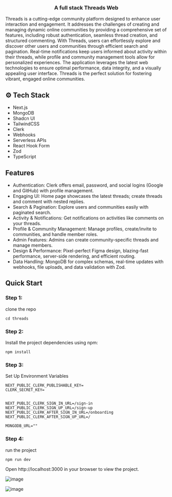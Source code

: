   <h3 align="center">A full stack Threads Web</h3>
Threads is a cutting-edge community platform designed to enhance user interaction and engagement. It addresses the challenges of creating and managing dynamic online communities by providing a comprehensive set of features, including robust authentication, seamless thread creation, and structured commenting. With Threads, users can effortlessly explore and discover other users and communities through efficient search and pagination. Real-time notifications keep users informed about activity within their threads, while profile and community management tools allow for personalized experiences. The application leverages the latest web technologies to ensure optimal performance, data integrity, and a visually appealing user interface. Threads is the perfect solution for fostering vibrant, engaged online communities.

  ## <a name="tech-stack">⚙️ Tech Stack</a>

- Next.js
- MongoDB
- Shadcn UI
- TailwindCSS
- Clerk
- Webhooks
- Serverless APIs
- React Hook Form
- Zod
- TypeScript

## Features
- Authentication: Clerk offers email, password, and social logins (Google and GitHub) with profile management.
- Engaging UI: Home page showcases the latest threads; create threads and comment with nested replies.
- Search & Pagination: Explore users and communities easily with paginated search.
- Activity & Notifications: Get notifications on activities like comments on your threads.
- Profile & Community Management: Manage profiles, create/invite to communities, and handle member roles.
- Admin Features: Admins can create community-specific threads and manage members.
- Design & Performance: Pixel-perfect Figma design, blazing-fast performance, server-side rendering, and efficient routing.
- Data Handling: MongoDB for complex schemas, real-time updates with webhooks, file uploads, and data validation with Zod.

## Quick Start
### Step 1: 
clone the repo
``` git clone https://github.com/adrianhajdin/threads.git
cd threads
```

### Step 2:
Install the project dependencies using npm:
```
npm install
```

### Step 3:
Set Up Environment Variables
```
NEXT_PUBLIC_CLERK_PUBLISHABLE_KEY=
CLERK_SECRET_KEY=


NEXT_PUBLIC_CLERK_SIGN_IN_URL=/sign-in
NEXT_PUBLIC_CLERK_SIGN_UP_URL=/sign-up
NEXT_PUBLIC_CLERK_AFTER_SIGN_IN_URL=/onboarding
NEXT_PUBLIC_CLERK_AFTER_SIGN_UP_URL=/

MONGODB_URL=""
```

### Step 4:
run the project
```
npm run dev
```
Open http://localhost:3000 in your browser to view the project.


![image](https://github.com/user-attachments/assets/a138ce73-c7c0-4c51-996d-05b70af91601)

![image](https://github.com/user-attachments/assets/78156234-057e-45c9-adff-bf6ed648125d)

